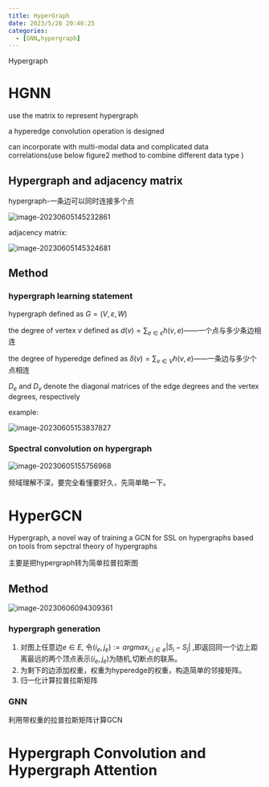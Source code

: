 ```yaml
---
title: HyperGraph
date: 2023/5/26 20:46:25
categories:
  - [GNN,hypergraph]
---
```


Hypergraph

<!-- more -->

# HGNN

use the matrix to represent hypergraph 

a hyperedge convolution operation is designed

can incorporate with multi-modal data and complicated data correlations(use below figure2 method to combine different data type )

## Hypergraph and adjacency matrix

hypergraph-一条边可以同时连接多个点

![image-20230605145232861](https://ayimd-pic.oss-cn-guangzhou.aliyuncs.com/image-20230605145232861.png)

adjacency matrix:

![image-20230605145324681](https://ayimd-pic.oss-cn-guangzhou.aliyuncs.com/image-20230605145324681.png)

## Method

### hypergraph learning statement

hypergraph defined as $G = (V,\varepsilon, W)$ 

the degree of vertex $v$ defined as $d(v)=\sum_{e\in \varepsilon}h(v,e)$——一个点与多少条边相连

the degree of hyperedge defined as $\delta (v)=\sum_{v\in V}h(v,e)$——一条边与多少个点相连

$D_e$ and $D_v$ denote the diagonal matrices of the edge degrees and the vertex degrees, respectively

example:

![image-20230605153837827](https://ayimd-pic.oss-cn-guangzhou.aliyuncs.com/image-20230605153837827.png)

### Spectral convolution on hypergraph

![image-20230605155756968](https://ayimd-pic.oss-cn-guangzhou.aliyuncs.com/image-20230605155756968.png)

频域理解不深，要完全看懂要好久，先简单略一下。



# HyperGCN

Hypergraph, a novel way of training a GCN for SSL on hypergraphs based on tools from sepctral theory of hypergraphs

主要是把hypergraph转为简单拉普拉斯图

## Method

![image-20230606094309361](https://ayimd-pic.oss-cn-guangzhou.aliyuncs.com/image-20230606094309361.png)

### hypergraph generation

1. 对图上任意边$e\in E$, 令$(i_e,j_e):=argmax_{i,j\in e}|S_i-S_j|$ ,即返回同一个边上距离最远的两个顶点表示$(i_e,j_e)$为随机,切断点的联系。
2. 为剩下的边添加权重，权重为hyperedge的权重，构造简单的邻接矩阵。
3. 归一化计算拉普拉斯矩阵

### GNN

利用带权重的拉普拉斯矩阵计算GCN



# Hypergraph Convolution and Hypergraph Attention

